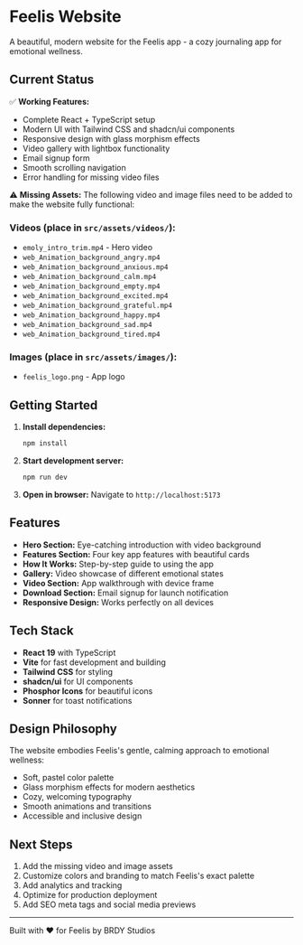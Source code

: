 # Feelis Website

A beautiful, modern website for the Feelis app - a cozy journaling app for emotional wellness.

## Current Status

✅ **Working Features:**
- Complete React + TypeScript setup
- Modern UI with Tailwind CSS and shadcn/ui components
- Responsive design with glass morphism effects
- Video gallery with lightbox functionality
- Email signup form
- Smooth scrolling navigation
- Error handling for missing video files

⚠️ **Missing Assets:**
The following video and image files need to be added to make the website fully functional:

### Videos (place in `src/assets/videos/`):
- `emoly_intro_trim.mp4` - Hero video
- `web_Animation_background_angry.mp4`
- `web_Animation_background_anxious.mp4`
- `web_Animation_background_calm.mp4`
- `web_Animation_background_empty.mp4`
- `web_Animation_background_excited.mp4`
- `web_Animation_background_grateful.mp4`
- `web_Animation_background_happy.mp4`
- `web_Animation_background_sad.mp4`
- `web_Animation_background_tired.mp4`

### Images (place in `src/assets/images/`):
- `feelis_logo.png` - App logo

## Getting Started

1. **Install dependencies:**
   ```bash
   npm install
   ```

2. **Start development server:**
   ```bash
   npm run dev
   ```

3. **Open in browser:**
   Navigate to `http://localhost:5173`

## Features

- **Hero Section:** Eye-catching introduction with video background
- **Features Section:** Four key app features with beautiful cards
- **How It Works:** Step-by-step guide to using the app
- **Gallery:** Video showcase of different emotional states
- **Video Section:** App walkthrough with device frame
- **Download Section:** Email signup for launch notification
- **Responsive Design:** Works perfectly on all devices

## Tech Stack

- **React 19** with TypeScript
- **Vite** for fast development and building
- **Tailwind CSS** for styling
- **shadcn/ui** for UI components
- **Phosphor Icons** for beautiful icons
- **Sonner** for toast notifications

## Design Philosophy

The website embodies Feelis's gentle, calming approach to emotional wellness:
- Soft, pastel color palette
- Glass morphism effects for modern aesthetics
- Cozy, welcoming typography
- Smooth animations and transitions
- Accessible and inclusive design

## Next Steps

1. Add the missing video and image assets
2. Customize colors and branding to match Feelis's exact palette
3. Add analytics and tracking
4. Optimize for production deployment
5. Add SEO meta tags and social media previews

---

Built with ❤️ for Feelis by BRDY Studios
